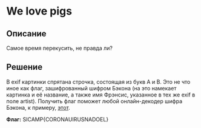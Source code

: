 # We love pigs

## Описание

Самое время перекусить, не правда ли?

## Решение

В exif картинки спрятана строчка, состоящая из букв A и B. Это не что иное как флаг, зашифрованный шифром Бэкона (на это намекает картинка и её название, а также имя Фрэнсис, указанное в тех же exif в поле artist). Получить флаг поможет любой онлайн-декодер шифра Бэкона, к примеру, [этот](https://www.dcode.fr/bacon-cipher).

**Флаг:** SICAMP{CORONAUIRUSNADOEL}
